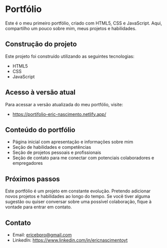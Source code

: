 

# Portfólio

Este é o meu primeiro portfólio, criado com HTML5, CSS e JavaScript. Aqui, compartilho um pouco sobre mim, meus projetos e habilidades.

## Construção do projeto

Este projeto foi construído utilizando as seguintes tecnologias:

- HTML5
- CSS
- JavaScript

## Acesso à versão atual

Para acessar a versão atualizada do meu portfólio, visite: 

- https://portifolio-eric-nascimento.netlify.app/

## Conteúdo do portfólio

- Página inicial com apresentação e informações sobre mim
- Seção de habilidades e competências
- Seção de projetos pessoais e profissionais
- Seção de contato para me conectar com potenciais colaboradores e empregadores

## Próximos passos

Este portfólio é um projeto em constante evolução. Pretendo adicionar novos projetos e habilidades ao longo do tempo. Se você tiver alguma sugestão ou quiser conversar sobre uma possível colaboração, fique à vontade para entrar em contato.

## Contato

- Email: ericebpro@gmail.com
- LinkedIn: https://www.linkedin.com/in/ericnascimentoyt
